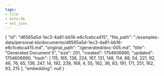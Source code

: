 ```yaml
---
tags:
- file
- kota-db
- ext_json
---
```

{
  "id": "d6565a5d-1ec3-4a81-bb16-e6c1cebca415",
  "file_path": "./examples-data/personal-kb/documents/d6565a5d-1ec3-4a81-bb16-e6c1cebca415.md",
  "original_path": "/generated/doc-005.md",
  "title": "Generated Document 5",
  "size": 201,
  "created": 1754606890,
  "updated": 1754606890,
  "hash": [
    115,
    165,
    138,
    224,
    167,
    131,
    148,
    114,
    88,
    54,
    221,
    92,
    46,
    76,
    65,
    136,
    247,
    14,
    192,
    239,
    169,
    4,
    55,
    162,
    36,
    83,
    191,
    171,
    251,
    162,
    93,
    215
  ],
  "embedding": null
}